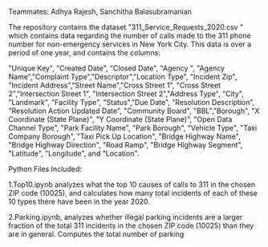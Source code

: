 Teammates: Adhya Rajesh, Sanchitha Balasubramanian

The repository contains the dataset "311_Service_Requests_2020.csv " which contains data regarding the number of calls made to the 311 phone number for non-emergency services in New York City. This data is over a period of one year, and contains the columns: 

"Unique Key", 	"Created Date", "Closed Date", 	"Agency	", "Agency Name","Complaint Type","Descriptor","Location Type", "Incident Zip", "Incident Address","Street Name","Cross Street 1",	"Cross Street 2","Intersection Street 1", "Intersection Street 2","Address Type", "City", "Landmark", "Facility Type", "Status","Due Date", 	"Resolution Description", "Resolution Action Updated Date", "Community Board", "BBL","Borough", "X Coordinate (State Plane)", "Y Coordinate (State Plane)", "Open Data Channel Type", 	"Park Facility Name", 	"Park Borough", "Vehicle Type", "Taxi Company Borough", "Taxi Pick Up Location", "Bridge Highway Name", "Bridge Highway Direction", "Road Ramp", "Bridge Highway Segment", "Latitude", "Longitude", and "Location". 

Python Files Included: 

1.Top10.ipynb analyzes what the top 10 causes of calls to 311 in the chosen ZIP code (10025), and calculates how many total incidents of each of these 10 types there have been in the year 2020. 

2.Parking.ipynb, analyzes whether illegal parking incidents are a larger fraction of the total 311 incidents in the chosen ZIP code (10025) than they are in general. Computes the total number of parking
